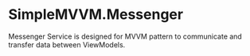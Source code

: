 SimpleMVVM.Messenger
====================
Messenger Service is designed for MVVM pattern to communicate and transfer data between ViewModels. 
